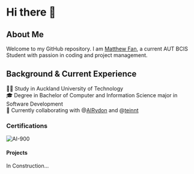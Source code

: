 # Hi there 👋

## About Me

Welcome to my GitHub repository. I am [Matthew Fan](https://www.linkedin.com/in/mattmallow/), a current AUT BCIS Student with passion in coding and project management.

## Background & Current Experience

👨‍🎓 Study in Auckland University of Technology\
🎓 Degree in Bachelor of Computer and Information Science major in Software Development\
👯 Currently collaborating with @[AIRydon](https://github.com/AIRyndon) and @[teinnt](https://github.com/teinnt)

### Certifications

![AI-900](https://raw.github.com/mattmallow/mattmallow/master/images/azure-ai-900.png)

#### Projects

In Construction...
